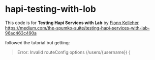 hapi-testing-with-lob
=====================

This code is for **Testing Hapi Services with Lab** by 
[Fionn Kelleher](https://twitter.com/_expr)
https://medium.com/the-spumko-suite/testing-hapi-services-with-lab-96ac463c490a

followed the tutorial but getting:

> Error: Invalid routeConfig options (/users/{username}) {